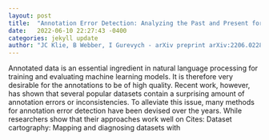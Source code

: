 ```yaml
---
layout: post
title:  "Annotation Error Detection: Analyzing the Past and Present for a More Coherent Future"
date:   2022-06-10 22:27:43 -0400
categories: jekyll update
author: "JC Klie, B Webber, I Gurevych - arXiv preprint arXiv:2206.02280, 2022"
---
```

Annotated data is an essential ingredient in natural language processing for training and evaluating machine learning models. It is therefore very desirable for the annotations to be of high quality. Recent work, however, has shown that several popular datasets contain a surprising amount of annotation errors or inconsistencies. To alleviate this issue, many methods for annotation error detection have been devised over the years. While researchers show that their approaches work well on  Cites: Dataset cartography: Mapping and diagnosing datasets with